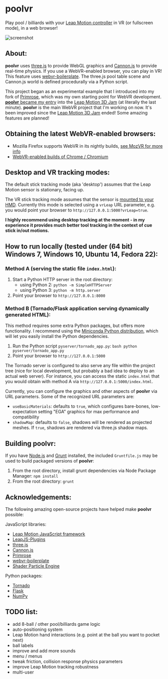 # **poolvr**

Play pool / billiards with your [Leap Motion controller](https://www.leapmotion.com) in VR (or fullscreen mode), in a web browser!

![screenshot](http://jzitelli.github.io/poolvr/images/screenshot6.png)




## About:

**poolvr** uses [three.js](http://threejs.org) to provide WebGL graphics and [Cannon.js](http://www.cannonjs.org) to provide real-time physics.
If you use a WebVR-enabled browser, you can play in VR!  This feature uses [webvr-boilerplate](https://github.com/borismus/webvr-boilerplate).
The three.js pool table scene and Cannon.js world is defined procedurally via a Python script.


This project began as an experimental example that I introduced into
my fork of [Primrose](http://www.primroseeditor.com), which was my own starting point for WebVR development.
[**poolvr** became my entry](http://subvr.itch.io/poolvr) into the [Leap Motion 3D Jam](http://itch.io/jam/leapmotion3djam) (at literally the last minute).
**poolvr** is the main WebVR project that I'm working on now.
It's been improved since the [Leap Motion 3D Jam](http://itch.io/jam/leapmotion3djam) ended!  Some amazing features are planned!




## Obtaining the latest WebVR-enabled browsers:

- Mozilla Firefox supports WebVR in its nightly builds, [see MozVR for more info](http://mozvr.com)
- [WebVR-enabled builds of Chrome / Chromium](http://blog.tojicode.com/2014/07/bringing-vr-to-chrome.html)




## Desktop and VR tracking modes:

The default stick tracking mode (aka 'desktop') assumes that the Leap Motion sensor is stationary, facing up.

The VR stick tracking mode assumes that the sensor is [mounted to your HMD](https://developer.leapmotion.com/vr-setup).
Currently this mode is selected using a `vrLeap` URL parameter, e.g. you would point your browser to `http://127.0.0.1:5000?vrLeap=true`.

**I highly recommend using desktop tracking at the moment - in my experience it provides much better tool tracking in the context of cue stick in/out motions.**




## How to run locally (tested under (64 bit) Windows 7, Windows 10, Ubuntu 14, Fedora 22):

### Method A (serving the static file `index.html`):

1. Start a Python HTTP server in the root directory:
    - using Python 2: `python -m SimpleHTTPServer`
    - using Python 3: `python -m http.server`
2. Point your browser to `http://127.0.0.1:8000`


### Method B (Tornado/Flask application serving dynamically generated HTML):

This method requires some extra Python packages, but offers more functionality.  I recommend using the [Miniconda Python distribution](http://conda.pydata.org/miniconda.html), which will let you easily install the Python dependencies.

1. Run the Python script `pyserver/tornado_app.py`: ```bash
python pyserver/tornado_app.py```
2. Point your browser to `http://127.0.0.1:5000`

The Tornado server is configured to also serve any file within the project tree (nice for local development, but probably a bad idea to deploy to an actual web server).
For instance, you can access the static `index.html` that you would obtain with method A via `http://127.0.0.1:5000/index.html`.


Currently, you can configure the graphics and other aspects of **poolvr** via URL parameters.  Some of the recognized URL parameters are:

- `useBasicMaterials`: defaults to `true`, which configures bare-bones, low-expectation setting "EGA" graphics for max performance and compatibility
- `shadowMap`: defaults to `false`, shadows will be rendered as projected meshes.  If `true`, shadows are rendered via three.js shadow maps.




## Building **poolvr**:

If you have [Node.js](https://nodejs.org) and [Grunt](http://www.gruntjs.com) installed,
the included `Gruntfile.js` may be used to build packaged versions of **poolvr**:

1. From the root directory, install grunt dependencies via Node Package Manager: `npm install`
2. From the root directory: `grunt`




## Acknowledgements:

The following amazing open-source projects have helped make **poolvr** possible:

JavaScript libraries:
  - [Leap Motion JavaScript framework](https://github.com/leapmotion/leapjs)
  - [LeapJS-Plugins](https://github.com/leapmotion/leapjs-plugins)
  - [three.js](http://threejs.org)
  - [Cannon.js](http://www.cannonjs.org)
  - [Primrose](https://www.primroseeditor.com)
  - [webvr-boilerplate](https://github.com/borismus/webvr-boilerplate)
  - [Shader Particle Engine](https://github.com/squarefeet/ShaderParticleEngine)

Python packages:
  - [Tornado](http://www.tornadoweb.org)
  - [Flask](http://flask.pocoo.org/)
  - [NumPy](http://www.numpy.org)




## TODO list:

- add 8-ball / other pool/billiards game logic
- auto-positioning system
- Leap Motion hand interactions (e.g. point at the ball you want to pocket next)
- ball labels
- improve and add more sounds
- menu / menus
- tweak friction, collision response physics parameters
- improve Leap Motion tracking robustness
- multi-user
